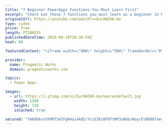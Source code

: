 ```yaml
---
title: "7 Beginner PowerApps Functions You Must Learn First"
excerpt: "Check out these 7 functions you must learn as a beginner in PowerApps. In this video you'll learn about the PowerApps Lookup, Search and Filter functions for data filtering, SubmitForm and Remove to alter data. Also learn about the user function to capture user information and Set command for global"
originalUrl: https://youtube.com/watch?v=EurAWZ4K-Ao
type: video
price: Free
length: PT20M33S
publishedDateTime: 2019-09-18T20:36:59Z
heat: 60

featuredContent: "<iframe width=\"800\" height=\"500\" frameborder=\"0\" src=\"https://www.youtube.com/embed/EurAWZ4K-Ao\" allow=\"accelerometer; autoplay; encrypted-media; gyroscope; picture-in-picture\" allowfullscreen></iframe>"

provider:
  name: Progmatic Works
  domain: pragmaticworks.com

topics:
  - Power Apps

images:
  - url: https://i.ytimg.com/vi/EurAWZ4K-Ao/maxresdefault.jpg
    width: 1280
    height: 720
    isCached: true

secured: "YAK0DkurGYRRf54IFgN4ai4kB5/YccE2Ki0F0ftNP3uNUb/NoycElH600faecLIqqd7g2eD8IElr8hMtIVvXARw6IWr/z/iLwa7hcqFk4Nyuu+/3krNfYLTcC0qBL9M0o7RUzJ/hUFv+dv5L+Ga3TBcxP0RT+jOwpQ4iSI/erKV0Pm4oq5XPFCijhXRKuKj66Xb4l4H8FqiiqsAVOUiPHH6xQMLrPf51CV3+Upn9BDs57k7qGfXZPuFJuPGI9pj7EEDd9Jnogj9cvo7RQxaoEiZREgwFm8Iqr6ubJROtL0ENrrG6jv2cGjKPlK5IxgPDfUJoAsdAHRlv42q+mWcxeY7fFyUEce0QLlrvxz0HNb2iWRyQlG2k0ej0U2tS7b4d75HSzmm76lTl7xp0HMlPLvQrT/YZCdfil/sAgCUK7Dw=;1YRwZY74UEV0d4Zc2O5L2Q=="
---
```


